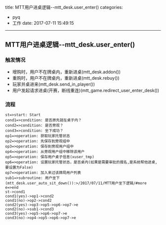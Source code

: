 title: MTT用户进桌逻辑--mtt_desk.user_enter()
categories:
  - pyq
  - 工作
date: 2017-07-11 15:49:15
---

## MTT用户进桌逻辑--mtt_desk.user_enter()

### 触发情况
* 增购时，用户不在牌桌内，重新进桌(mtt_desk.addon())
* 重购时，用户不在牌桌内，重新进桌(mtt_desk.rebuy())
* 玩家并桌进来(mtt_desk.send_in_player())
* 用户发起请求进桌(开赛，断线重连)(mtt_game.redirect_user_enter_desk())

<!-- more -->

### 流程

```flow
st=>start: Start
cond1=>condition: 是否原先就在桌子内？
cond2=>condition: 是否旁观？
cond3=>condition: 坐下成功？
op1=>operation: 获取玩家托管状态
op2=>operation: 先保存到旁观组中
op3=>operation: 保存到旁观用户组中
op4=>operation: 从旁观用户组中移除该用户
op5=>operation: 保存用户桌子信息(xuser_tmp)
op6=>operation: 设置玩家托管状态，是否桌内(如果是需要审批的报名,是系统帮他进桌,要设置为False)
op7=>operation: 加入来过该牌局用户列表
sub1=>subroutine: 用户坐下(mtt_desk.user_auto_sit_down()):>/2017/07/11/MTT用户坐下逻辑/#more
e=>end
st->cond1
cond1(yes)->op1->cond2
cond1(no)->op2->cond2
cond2(yes)->op3->op5->op6->op7->e
cond2(no)->sub1->cond3
cond3(yes)->op5->op6->op7->e
cond3(no)->op4->op5->op6->op7->e
```